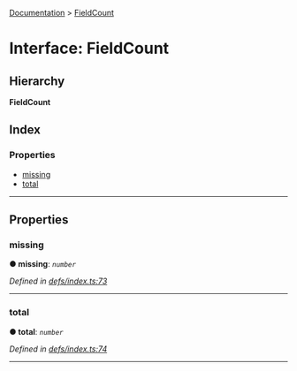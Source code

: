 [Documentation](../README.md) > [FieldCount](../interfaces/fieldcount.md)

# Interface: FieldCount

## Hierarchy

**FieldCount**

## Index

### Properties

* [missing](fieldcount.md#missing)
* [total](fieldcount.md#total)

---

## Properties

<a id="missing"></a>

###  missing

**● missing**: *`number`*

*Defined in [defs/index.ts:73](https://github.com/bad-batch/handl/blob/20503ed/packages/cache-manager/src/defs/index.ts#L73)*

___
<a id="total"></a>

###  total

**● total**: *`number`*

*Defined in [defs/index.ts:74](https://github.com/bad-batch/handl/blob/20503ed/packages/cache-manager/src/defs/index.ts#L74)*

___

